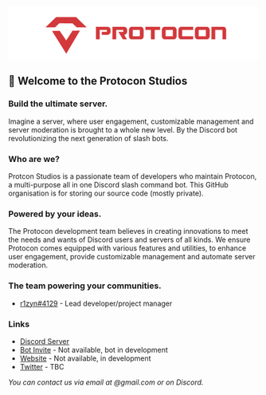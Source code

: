 <p align="center">
    <a href="https://github.com/OfficialProtocon">
        <img src="https://github.com/OfficialProtocon/.github/blob/main/profile/banner.png" alt="Protocon banner" align="center" />
    </a>
</p>

## 👋 Welcome to the Protocon Studios
### Build the ultimate server.
Imagine a server, where user engagement, customizable management and server moderation is brought to a whole new level. By the Discord bot revolutionizing the next generation of slash bots.

### Who are we?
Protcon Studios is a passionate team of developers who maintain Protocon, a multi-purpose all in one Discord slash command bot. This GitHub organisation is for storing our source code (mostly private).

### Powered by your ideas.
The Protocon development team believes in creating innovations to meet the needs and wants of Discord users and servers of all kinds. We ensure Protocon comes equipped with various features and utilities, to enhance user engagement, provide customizable management and automate server moderation. 

### The team powering your communities.
* [r1zyn#4129](https://github.com/r1zyn) - Lead developer/project manager

### Links
* [Discord Server](https://discord.gg/XXbXURg9zY)
* [Bot Invite]() - Not available, bot in development
* [Website]() - Not available, in development
* [Twitter]() - TBC

*You can contact us via email at <email>@gmail.com or on Discord.*
